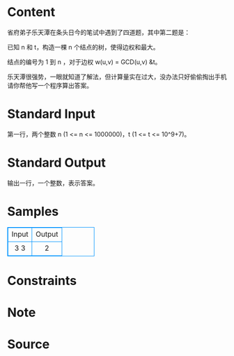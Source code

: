 
# Content

省府弟子乐天潭在条头日今的笔试中遇到了四道题，其中第二题是：

已知 n 和 t，构造一棵 n 个结点的树，使得边权和最大。

结点的编号为 1 到 n ，对于边权 w(u,v) = GCD(u,v) &t。

乐天潭很强势，一眼就知道了解法，但计算量实在过大，没办法只好偷偷掏出手机请你帮他写一个程序算出答案。

# Standard Input

第一行，两个整数 n (1 <= n <= 1000000)，t (1 <= t <= 10^9+7)。

# Standard Output

输出一行，一个整数，表示答案。

# Samples

<style>
        table,table tr th, table tr td { border:1px solid #0094ff; }
        table { width: 200px; min-height: 25px; line-height: 25px; text-align: center; border-collapse: collapse;}   
    </style>
<table>
	<tr>
		<td>Input</td>
		<td>Output</td>
	</tr>
<tr><td>3 3</td><td>2</td></tr></table>


# Constraints



# Note



# Source


